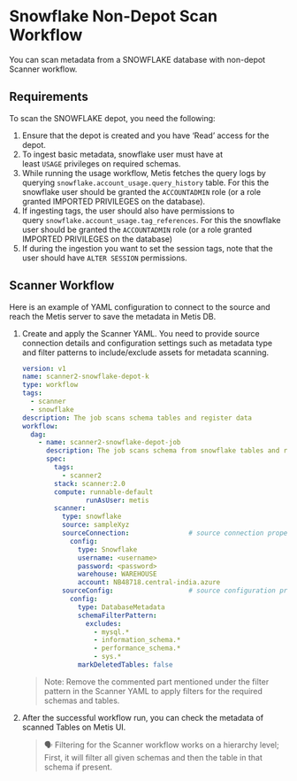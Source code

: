 # Snowflake Non-Depot Scan Workflow

You can scan metadata from a SNOWFLAKE database with non-depot Scanner workflow.

## Requirements

To scan the SNOWFLAKE depot, you need the following:

1. Ensure that the depot is created and you have ‘Read’ access for the depot.
2. To ingest basic metadata, snowflake user must have at least `USAGE` privileges on required schemas.
3. While running the usage workflow, Metis fetches the query logs by querying `snowflake.account_usage.query_history` table. For this the snowflake user should be granted the `ACCOUNTADMIN` role (or a role granted IMPORTED PRIVILEGES on the database).
4. If ingesting tags, the user should also have permissions to query `snowflake.account_usage.tag_references`. For this the snowflake user should be granted the `ACCOUNTADMIN` role (or a role granted IMPORTED PRIVILEGES on the database)
5. If during the ingestion you want to set the session tags, note that the user should have `ALTER SESSION` permissions.

## Scanner Workflow

Here is an example of YAML configuration to connect to the source and reach the Metis server to save the metadata in Metis DB.

1. Create and apply the Scanner YAML. You need to provide source connection details and configuration settings such as  metadata type and filter patterns to include/exclude assets for metadata scanning.
    
    ```yaml
    version: v1
    name: scanner2-snowflake-depot-k
    type: workflow
    tags:
      - scanner
      - snowflake
    description: The job scans schema tables and register data
    workflow:
      dag:
        - name: scanner2-snowflake-depot-job
          description: The job scans schema from snowflake tables and register data to metis2
          spec:
            tags:
              - scanner2
            stack: scanner:2.0
            compute: runnable-default
    				runAsUser: metis
            scanner:
              type: snowflake
              source: sampleXyz
              sourceConnection:               # source connection properties       
                config:
                  type: Snowflake
                  username: <username>
                  password: <password>
                  warehouse: WAREHOUSE
                  account: NB48718.central-india.azure
              sourceConfig:                   # source configuration properties
                config:
                  type: DatabaseMetadata
                  schemaFilterPattern:
                    excludes:
                      - mysql.*
                      - information_schema.*
                      - performance_schema.*
                      - sys.*
                  markDeletedTables: false
    ```
    

    > Note: Remove the commented part mentioned under the filter pattern in the Scanner YAML to apply filters for the required schemas and tables.
 
 
 
1. After the successful workflow run, you can check the metadata of scanned Tables on Metis UI.
    
    
    > 🗣 Filtering for the Scanner workflow works on a hierarchy level; First, it will filter all given schemas and then the table in that schema if present.
    
    